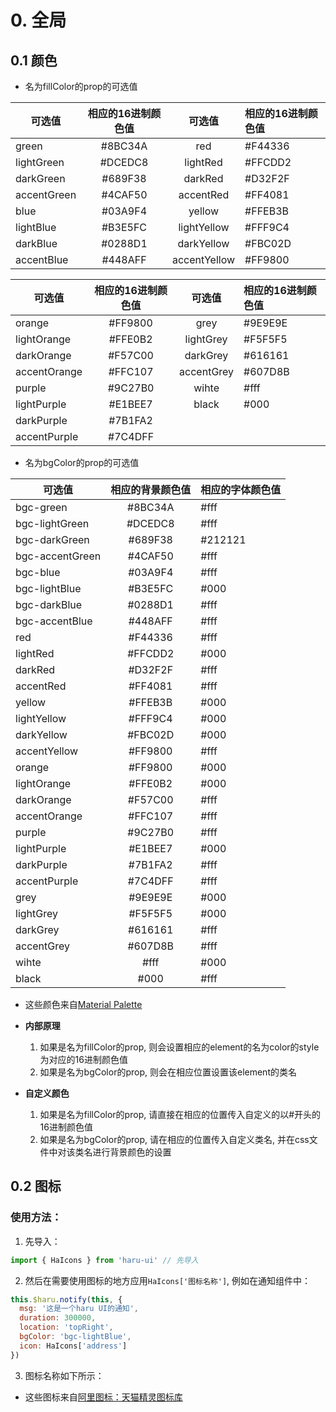 # 0. 全局

## 0.1 颜色

- 名为fillColor的prop的可选值

|可选值  |相应的16进制颜色值|可选值  |相应的16进制颜色值|
|-------|:--------:|:--------:|:--------|
|green|#8BC34A|red|#F44336|
|lightGreen|#DCEDC8|lightRed|#FFCDD2|
|darkGreen|#689F38|darkRed|#D32F2F|
|accentGreen|#4CAF50|accentRed|#FF4081|
|blue|#03A9F4|yellow|#FFEB3B|
|lightBlue|#B3E5FC|lightYellow|#FFF9C4|
|darkBlue|#0288D1|darkYellow|#FBC02D|
|accentBlue|#448AFF|accentYellow|#FF9800|

|可选值  |相应的16进制颜色值|可选值  |相应的16进制颜色值|
|-------|:--------:|:--------:|:--------|
|orange|#FF9800|grey|#9E9E9E|
|lightOrange|#FFE0B2|lightGrey|#F5F5F5|
|darkOrange|#F57C00|darkGrey|#616161|
|accentOrange|#FFC107|accentGrey|#607D8B|
|purple|#9C27B0|wihte|#fff|
|lightPurple|#E1BEE7|black|#000|
|darkPurple|#7B1FA2|
|accentPurple|#7C4DFF|

- 名为bgColor的prop的可选值

|可选值  |相应的背景颜色值|相应的字体颜色值|
|-------|:--------:|:--------|
|bgc-green|#8BC34A|#fff|
|bgc-lightGreen|#DCEDC8|#fff|
|bgc-darkGreen|#689F38|#212121|
|bgc-accentGreen|#4CAF50|#fff|
|bgc-blue|#03A9F4|#fff|
|bgc-lightBlue|#B3E5FC|#000|
|bgc-darkBlue|#0288D1|#fff|
|bgc-accentBlue|#448AFF|#fff|
|red|#F44336|#fff|
|lightRed|#FFCDD2|#000|
|darkRed|#D32F2F|#fff|
|accentRed|#FF4081|#fff|
|yellow|#FFEB3B|#000|
|lightYellow|#FFF9C4|#000|
|darkYellow|#FBC02D|#000|
|accentYellow|#FF9800|#fff|
|orange|#FF9800|#000|
|lightOrange|#FFE0B2|#000|
|darkOrange|#F57C00|#fff|
|accentOrange|#FFC107|#fff|
|purple|#9C27B0|#fff|
|lightPurple|#E1BEE7|#000|
|darkPurple|#7B1FA2|#fff|
|accentPurple|#7C4DFF|#fff|
|grey|#9E9E9E|#000|
|lightGrey|#F5F5F5|#000|
|darkGrey|#616161|#fff|
|accentGrey|#607D8B|#fff|
|wihte|#fff|#000|
|black|#000|#fff|


- 这些颜色来自[Material Palette](https://www.materialpalette.com)

- **内部原理**
  
  1. 如果是名为fillColor的prop, 则会设置相应的element的名为color的style为对应的16进制颜色值
  2. 如果是名为bgColor的prop, 则会在相应位置设置该element的类名

- **自定义颜色**

  1. 如果是名为fillColor的prop, 请直接在相应的位置传入自定义的以#开头的16进制颜色值
  2. 如果是名为bgColor的prop, 请在相应的位置传入自定义类名, 并在css文件中对该类名进行背景颜色的设置

## 0.2 图标

### 使用方法：

1. 先导入：

```js
import { HaIcons } from 'haru-ui' // 先导入
```

2. 然后在需要使用图标的地方应用`HaIcons['图标名称']`, 例如在通知组件中：

```js {6}
this.$haru.notify(this, {
  msg: '这是一个haru UI的通知',
  duration: 300000,
  location: 'topRight',
  bgColor: 'bgc-lightBlue',
  icon: HaIcons['address']
})
```

3. 图标名称如下所示：

<doc-result height="800px">
  <ha-icons></ha-icons>
</doc-result>

- 这些图标来自[阿里图标：天猫精灵图标库](https://www.iconfont.cn/collections/detail?spm=a313x.7781069.1998910419.de12df413&cid=15640)